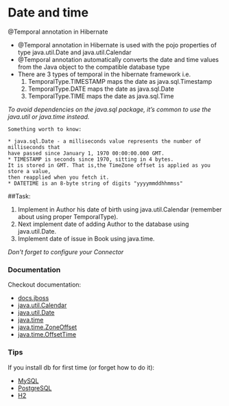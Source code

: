 # Date and time

@Temporal annotation in Hibernate

* @Temporal annotation in Hibernate is used with the pojo properties of type java.util.Date and java.util.Calendar
* @Temporal annotation automatically converts the date and time values from the Java object to the compatible database type
* There are 3 types of temporal in the hibernate framework i.e.
    1. TemporalType.TIMESTAMP maps the date as java.sql.Timestamp
    2. TemporalType.DATE maps the date as java.sql.Date
    3. TemporalType.TIME maps the date as java.sql.Time

*To avoid dependencies on the java.sql package, 
it’s common to use the java.util or java.time instead.*

    Something worth to know:

    * java.sql.Date - a milliseconds value represents the number of milliseconds that
    have passed since January 1, 1970 00:00:00.000 GMT.
    * TIMESTAMP is seconds since 1970, sitting in 4 bytes.
    It is stored in GMT. That is,the TimeZone offset is applied as you store a value,
    then reapplied when you fetch it.
    * DATETIME is an 8-byte string of digits "yyyymmddhhmmss"

##Task:

1. Implement in Author his date of birth using java.util.Calendar (remember about using proper TemporalType).
2. Next implement date of adding Author to the database using java.util.Date.
3. Implement date of issue in Book using java.time.

*Don't forget to configure your Connector*


### Documentation 

Checkout documentation:

* [docs.jboss](https://docs.jboss.org/hibernate/orm/5.2/userguide/html_single/Hibernate_User_Guide.html#basic-datetime)
* [java.util.Calendar](https://docs.oracle.com/javase/7/docs/api/java/util/Calendar.html)
* [java.util.Date](https://docs.oracle.com/javase/7/docs/api/java/util/Date.html)
* [java.time](https://docs.oracle.com/javase/8/docs/api/java/time/package-summary.html)
* [java.time.ZoneOffset](https://docs.oracle.com/javase/8/docs/api/java/time/ZoneOffset.html)
* [java.time.OffsetTime](https://docs.oracle.com/javase/8/docs/api/java/time/OffsetTime.html)

### Tips 

If you install db for first time (or forget how to do it):

* [MySQL](https://www.digitalocean.com/community/tutorials/how-to-install-mysql-on-ubuntu-18-04)
* [PostgreSQL](https://www.digitalocean.com/community/tutorials/how-to-install-and-use-postgresql-on-ubuntu-18-04)
* [H2](https://www.h2database.com/html/installation.html)